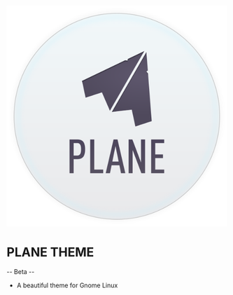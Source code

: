<p align="center">
<img src="./assets/logo.svg" />
</p>


# PLANE THEME

-- Beta --

- 	A beautiful theme for Gnome Linux
